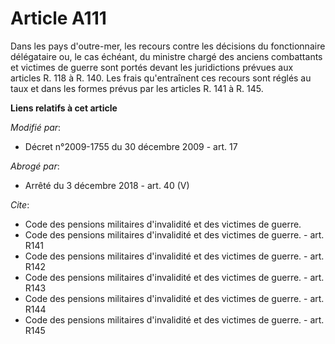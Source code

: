 # Article A111

Dans les pays d'outre-mer, les recours contre les décisions du fonctionnaire délégataire ou, le cas échéant, du
ministre chargé des anciens combattants et victimes de guerre sont portés devant les juridictions prévues aux articles R. 118
à R. 140. Les frais qu'entraînent ces recours sont réglés au taux et dans les formes prévus par les articles R. 141 à R. 145.

**Liens relatifs à cet article**

_Modifié par_:

  - Décret n°2009-1755 du 30 décembre 2009 - art. 17

_Abrogé par_:

  - Arrêté du 3 décembre 2018 - art. 40 (V)

_Cite_:

  - Code des pensions militaires d'invalidité et des victimes de guerre.
  - Code des pensions militaires d'invalidité et des victimes de guerre. - art. R141
  - Code des pensions militaires d'invalidité et des victimes de guerre. - art. R142
  - Code des pensions militaires d'invalidité et des victimes de guerre. - art. R143
  - Code des pensions militaires d'invalidité et des victimes de guerre. - art. R144
  - Code des pensions militaires d'invalidité et des victimes de guerre. - art. R145
